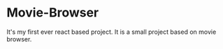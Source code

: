 # Movie-Browser
It's my first ever react based project. It is a small project based on movie browser. 

